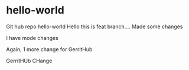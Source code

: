 # hello-world
Git hub repo hello-world
Hello this is feat branch....
Made some changes

I have mode changes

Again, 1 more change for GerritHub

GerritHUb CHange